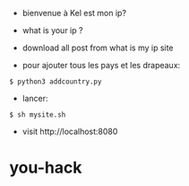 - bienvenue à Kel est mon ip?

- what is your ip ?
- download all post from what is my ip site
- pour ajouter tous les pays et les drapeaux: 
```
$ python3 addcountry.py
```
- lancer:
```
$ sh mysite.sh
```
- visit http://localhost:8080


# you-hack
